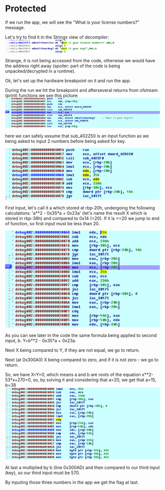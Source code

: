 # Protected

If we run the app, we will see the "What is your license numbers?" message.

Let's try to find it in the Strings view of decompiler:
![string](./pics/Prot1.png)

Strange, it is not being accessed from the code, otherwise we would have the address right away (spoiler: part of the code is being unpacked/decrypted in a runtime).

Ok, let's set up the hardware breakpoint on it and run the app.

During the run we hit the breakpoint and afterseveral returns from ofstream (print) functions we see this picture:
![breakpoint](./pics/Prot3.png)

here we can safely assume that sub_402250 is an input function as we being asked to input 2 numbers before being asked for key.

![input](./pics/Prot4.png)

First input, let's call it a which stored at rbp-20h, undergoing the following calculations: 'a**2 - 0x35*a + 0x23a' (let's name the result X which is stored in rbp-38h) and compared to 0x14 (=20). If it is >=20 we jump to end of function, so first input must be less than 20.

![second](./pics/Prot5.png)

As you can see later in the code the same formula being applied to second input, b. Y=b**2 - 0x35*a + 0x23a.

Next X being compared to Y, if they are not equal, we go to return.

Next (at 0x300A0) X being compared to zero, and if it is not zero - we go to return.

So, we have X=Y=0, which means a and b are roots of the equation x**2-53*x+270=0, so, by solving it and considering that a<20, we get that a=15, b=38
![second](./pics/Prot6.png)

At last a multiplied by b (line 0x300AD) and then compared to our third input (key), so our third input must be 570.

By inputing those three numbers in the app we get the flag at last.
